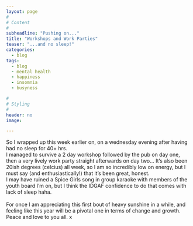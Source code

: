 ```yaml
---
layout: page
#
# Content
#
subheadline: "Pushing on..."
title: "Workshops and Work Parties"
teaser: "...and no sleep!"
categories:
  - blog
tags:
  - blog
  - mental health
  - happiness
  - insomnia
  - busyness

#
# Styling
#
header: no
image:

---
```

So I wrapped up this week earlier on, on a wednesday evening after having had no sleep for 40+ hrs. <br/>
I managed to survive a 2 day workshop followed by the pub on day one, then a very lively work party straight afterwards on day two…  It’s also been 20ish degrees (celcius) all week, so I am so incredibly low on energy, but I must say (and enthusiastically!) that it’s been great, honest. <br/>
I may have ruined a Spice Girls song in group karaoke with members of the youth board I’m on, but I think the IDGAF confidence to do that comes with lack of sleep haha. <br/>
<br/>
For once I am appreciating this first bout of heavy sunshine in a while, and feeling like this year will be a pivotal one in terms of change and growth. Peace and love to you all. x

